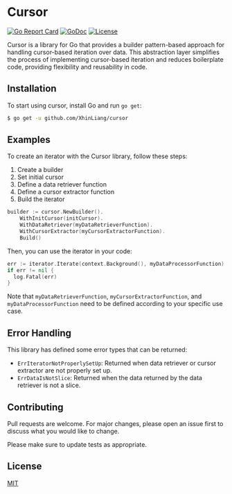 # Cursor

[![Go Report Card](https://goreportcard.com/badge/github.com/XhinLiang/cursor)](https://goreportcard.com/report/github.com/XhinLiang/cursor)
[![GoDoc](https://godoc.org/github.com/XhinLiang/cursor?status.svg)](https://godoc.org/github.com/XhinLiang/cursor)
[![License](https://img.shields.io/badge/license-MIT-blue.svg)](https://opensource.org/licenses/MIT)

Cursor is a library for Go that provides a builder pattern-based approach for handling cursor-based iteration over data. This abstraction layer simplifies the process of implementing cursor-based iteration and reduces boilerplate code, providing flexibility and reusability in code.

## Installation

To start using cursor, install Go and run `go get`:

```sh
$ go get -u github.com/XhinLiang/cursor
```

## Examples

To create an iterator with the Cursor library, follow these steps:

1. Create a builder
2. Set initial cursor
3. Define a data retriever function
4. Define a cursor extractor function
5. Build the iterator

```go
builder := cursor.NewBuilder().
    WithInitCursor(initCursor).
    WithDataRetriever(myDataRetrieverFunction).
    WithCursorExtractor(myCursorExtractorFunction).
    Build()
```

Then, you can use the iterator in your code:

```go
err := iterator.Iterate(context.Background(), myDataProcessorFunction)
if err != nil {
  log.Fatal(err)
}
```

Note that `myDataRetrieverFunction`, `myCursorExtractorFunction`, and `myDataProcessorFunction` need to be defined according to your specific use case.

## Error Handling

This library has defined some error types that can be returned:

- `ErrIteratorNotProperlySetUp`: Returned when data retriever or cursor extractor are not properly set up.
- `ErrDataIsNotSlice`: Returned when the data returned by the data retriever is not a slice.

## Contributing

Pull requests are welcome. For major changes, please open an issue first to discuss what you would like to change.

Please make sure to update tests as appropriate.

## License

[MIT](https://opensource.org/licenses/MIT)